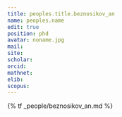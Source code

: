 ```yaml
---
title: peoples.title.beznosikov_an
name: peoples.name
edit: true
position: phd
avatar: noname.jpg
mail: 
site: 
scholar: 
orcid: 
mathnet:
elib: 
scopus: 
---
```


{% tf _people/beznosikov_an.md %}
